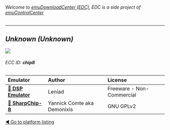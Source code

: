 ###### Welcome to [emuDownloadCenter (EDC)](https://github.com/PhoenixInteractiveNL/emuDownloadCenter/wiki/), EDC is a side project of [emuControlCenter](https://github.com/PhoenixInteractiveNL/emuControlCenter/wiki/)
***
## _Unknown (Unknown)_
![](https://raw.githubusercontent.com/wiki/PhoenixInteractiveNL/emuDownloadCenter/images_platform/ecc_chip8_teaser.png)
###### ECC ID: **chip8**

| Emulator   | Author      | License     |
|:-----------|:------------|:------------|
| [:file_folder: **DSP Emulator**](https://github.com/PhoenixInteractiveNL/emuDownloadCenter/wiki/Emulator-dsp#menu) | Leniad | Freeware - Non-Commercial |
| [:file_folder: **SharpChip-8**](https://github.com/PhoenixInteractiveNL/emuDownloadCenter/wiki/Emulator-sharpchip8#menu) | Yannick Comte aka Demonixis | GNU GPLv2 |

[:arrow_backward: Go to platform listing](https://github.com/PhoenixInteractiveNL/emuDownloadCenter/wiki/EDC-Platform-List)

